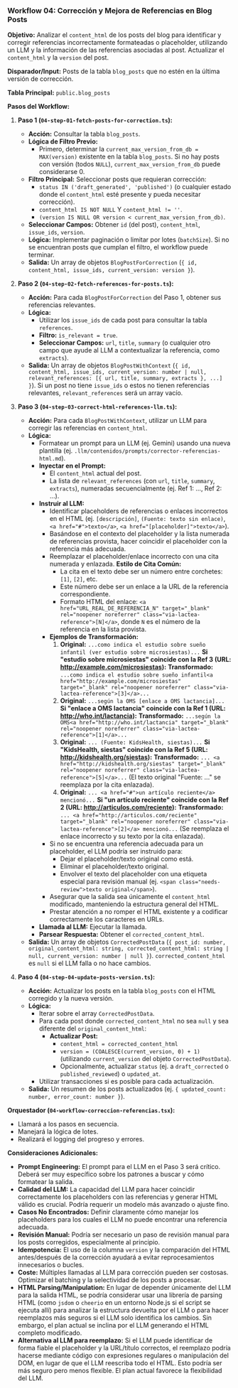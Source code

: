 ### Workflow 04: Corrección y Mejora de Referencias en Blog Posts

**Objetivo:** Analizar el `content_html` de los posts del blog para identificar y corregir referencias incorrectamente formateadas o placeholder, utilizando un LLM y la información de las referencias asociadas al post. Actualizar el `content_html` y la `version` del post.

**Disparador/Input:** Posts de la tabla `blog_posts` que no estén en la última versión de corrección.

**Tabla Principal:** `public.blog_posts`

**Pasos del Workflow:**

1.  **Paso 1 (`04-step-01-fetch-posts-for-correction.ts`):**
    *   **Acción:** Consultar la tabla `blog_posts`.
    *   **Lógica de Filtro Previo:**
        *   Primero, determinar la `current_max_version_from_db = MAX(version)` existente en la tabla `blog_posts`. Si no hay posts con versión (todos `NULL`), `current_max_version_from_db` puede considerarse 0.
    *   **Filtro Principal:** Seleccionar posts que requieran corrección:
        *   `status IN ('draft_generated', 'published')` (o cualquier estado donde el `content_html` esté presente y pueda necesitar corrección).
        *   `content_html IS NOT NULL` Y `content_html != ''`.
        *   `(version IS NULL OR version < current_max_version_from_db)`.
    *   **Seleccionar Campos:** Obtener `id` (del post), `content_html`, `issue_ids`, `version`.
    *   **Lógica:** Implementar paginación o limitar por lotes (`batchSize`). Si no se encuentran posts que cumplan el filtro, el workflow puede terminar.
    *   **Salida:** Un array de objetos `BlogPostForCorrection` (`{ id, content_html, issue_ids, current_version: version }`).

2.  **Paso 2 (`04-step-02-fetch-references-for-posts.ts`):**
    *   **Acción:** Para cada `BlogPostForCorrection` del Paso 1, obtener sus referencias relevantes.
    *   **Lógica:**
        *   Utilizar los `issue_ids` de cada post para consultar la tabla `references`.
        *   **Filtro:** `is_relevant = true`.
        *   **Seleccionar Campos:** `url`, `title`, `summary` (o cualquier otro campo que ayude al LLM a contextualizar la referencia, como `extracts`).
    *   **Salida:** Un array de objetos `BlogPostWithContext` (`{ id, content_html, issue_ids, current_version: number | null, relevant_references: [{ url, title, summary, extracts }, ...] }`). Si un post no tiene `issue_ids` o estos no tienen referencias relevantes, `relevant_references` será un array vacío.

3.  **Paso 3 (`04-step-03-correct-html-references-llm.ts`):**
    *   **Acción:** Para cada `BlogPostWithContext`, utilizar un LLM para corregir las referencias en `content_html`.
    *   **Lógica:**
        *   Formatear un prompt para un LLM (ej. Gemini) usando una nueva plantilla (ej. `.llm/contenidos/prompts/corrector-referencias-html.md`).
        *   **Inyectar en el Prompt:**
            *   El `content_html` actual del post.
            *   La lista de `relevant_references` (con `url`, `title`, `summary`, `extracts`), numeradas secuencialmente (ej. Ref 1: ..., Ref 2: ...).
        *   **Instruir al LLM:**
            *   Identificar placeholders de referencias o enlaces incorrectos en el HTML (ej. `[descripción]`, `(Fuente: texto sin enlace)`, `<a href="#">texto</a>`, `<a href="[placeholder]">texto</a>`).
            *   Basándose en el contexto del placeholder y la lista numerada de referencias provista, hacer coincidir el placeholder con la referencia más adecuada.
            *   Reemplazar el placeholder/enlace incorrecto con una cita numerada y enlazada. **Estilo de Cita Común:**
                *   La cita en el texto debe ser un número entre corchetes: `[1]`, `[2]`, etc.
                *   Este número debe ser un enlace a la URL de la referencia correspondiente.
                *   Formato HTML del enlace: `<a href="URL_REAL_DE_REFERENCIA_N" target="_blank" rel="noopener noreferrer" class="via-lactea-reference">[N]</a>`, donde `N` es el número de la referencia en la lista provista.
            *   **Ejemplos de Transformación:**
                1.  **Original:** `...como indica el estudio sobre sueño infantil (ver estudio sobre microsiestas)...`
                    **Si "estudio sobre microsiestas" coincide con la Ref 3 (URL: http://example.com/microsiestas):**
                    **Transformado:** `...como indica el estudio sobre sueño infantil<a href="http://example.com/microsiestas" target="_blank" rel="noopener noreferrer" class="via-lactea-reference">[3]</a>...`
                2.  **Original:** `...según la OMS [enlace a OMS lactancia]...`
                    **Si "enlace a OMS lactancia" coincide con la Ref 1 (URL: http://who.int/lactancia):**
                    **Transformado:** `...según la OMS<a href="http://who.int/lactancia" target="_blank" rel="noopener noreferrer" class="via-lactea-reference">[1]</a>...`
                3.  **Original:** `... (Fuente: KidsHealth, siestas)...`
                    **Si "KidsHealth, siestas" coincide con la Ref 5 (URL: http://kidshealth.org/siestas):**
                    **Transformado:** `... <a href="http://kidshealth.org/siestas" target="_blank" rel="noopener noreferrer" class="via-lactea-reference">[5]</a>...` (El texto original "Fuente: ..." se reemplaza por la cita enlazada).
                4.  **Original:** `... <a href="#">un artículo reciente</a> mencionó...`
                    **Si "un artículo reciente" coincide con la Ref 2 (URL: http://articulos.com/reciente):**
                    **Transformado:** `... <a href="http://articulos.com/reciente" target="_blank" rel="noopener noreferrer" class="via-lactea-reference">[2]</a> mencionó...` (Se reemplaza el enlace incorrecto y su texto por la cita enlazada).
            *   Si no se encuentra una referencia adecuada para un placeholder, el LLM podría ser instruido para:
                *   Dejar el placeholder/texto original como está.
                *   Eliminar el placeholder/texto original.
                *   Envolver el texto del placeholder con una etiqueta especial para revisión manual (ej. `<span class="needs-review">texto original</span>`).
            *   Asegurar que la salida sea únicamente el `content_html` modificado, manteniendo la estructura general del HTML.
            *   Prestar atención a no romper el HTML existente y a codificar correctamente los caracteres en URLs.
        *   **Llamada al LLM:** Ejecutar la llamada.
        *   **Parsear Respuesta:** Obtener el `corrected_content_html`.
    *   **Salida:** Un array de objetos `CorrectedPostData` (`{ post_id: number, original_content_html: string, corrected_content_html: string | null, current_version: number | null }`). `corrected_content_html` es `null` si el LLM falla o no hace cambios.

4.  **Paso 4 (`04-step-04-update-posts-version.ts`):**
    *   **Acción:** Actualizar los posts en la tabla `blog_posts` con el HTML corregido y la nueva versión.
    *   **Lógica:**
        *   Iterar sobre el array `CorrectedPostData`.
        *   Para cada post donde `corrected_content_html` no sea `null` y sea diferente del `original_content_html`:
            *   **Actualizar Post:**
                *   `content_html = corrected_content_html`
                *   `version = (COALESCE(current_version, 0) + 1)` (utilizando `current_version` del objeto `CorrectedPostData`).
                *   Opcionalmente, actualizar `status` (ej. a `draft_corrected` o `published_reviewed`) o `updated_at`.
        *   Utilizar transacciones si es posible para cada actualización.
    *   **Salida:** Un resumen de los posts actualizados (ej. `{ updated_count: number, error_count: number }`).

**Orquestador (`04-workflow-correccion-referencias.tsx`):**

*   Llamará a los pasos en secuencia.
*   Manejará la lógica de lotes.
*   Realizará el logging del progreso y errores.

**Consideraciones Adicionales:**

*   **Prompt Engineering:** El prompt para el LLM en el Paso 3 será crítico. Deberá ser muy específico sobre los patrones a buscar y cómo formatear la salida.
*   **Calidad del LLM:** La capacidad del LLM para hacer coincidir correctamente los placeholders con las referencias y generar HTML válido es crucial. Podría requerir un modelo más avanzado o ajuste fino.
*   **Casos No Encontrados:** Definir claramente cómo manejar los placeholders para los cuales el LLM no puede encontrar una referencia adecuada.
*   **Revisión Manual:** Podría ser necesario un paso de revisión manual para los posts corregidos, especialmente al principio.
*   **Idempotencia:** El uso de la columna `version` y la comparación del HTML antes/después de la corrección ayudará a evitar reprocesamientos innecesarios o bucles.
*   **Coste:** Múltiples llamadas al LLM para corrección pueden ser costosas. Optimizar el batching y la selectividad de los posts a procesar.
*   **HTML Parsing/Manipulation:** En lugar de depender únicamente del LLM para la salida HTML, se podría considerar usar una librería de parsing HTML (como `jsdom` o `cheerio` en un entorno Node.js si el script se ejecuta allí) para analizar la estructura devuelta por el LLM o para hacer reemplazos más seguros si el LLM solo identifica los cambios. Sin embargo, el plan actual se inclina por el LLM generando el HTML completo modificado.
*   **Alternativa al LLM para reemplazo:** Si el LLM puede identificar de forma fiable el placeholder y la URL/título correctos, el reemplazo podría hacerse mediante código con expresiones regulares o manipulación del DOM, en lugar de que el LLM reescriba todo el HTML. Esto podría ser más seguro pero menos flexible. El plan actual favorece la flexibilidad del LLM.